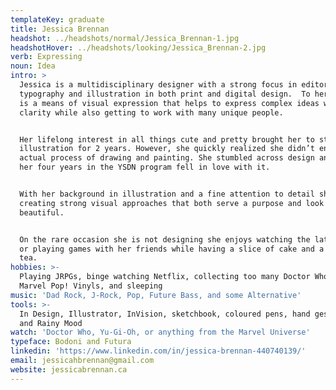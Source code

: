 ```yaml
---
templateKey: graduate
title: Jessica Brennan
headshot: ../headshots/normal/Jessica_Brennan-1.jpg
headshotHover: ../headshots/looking/Jessica_Brennan-2.jpg
verb: Expressing
noun: Idea
intro: >
  Jessica is a multidisciplinary designer with a strong focus in editorial,
  typography and illustration in both print and digital design.  To her, design
  is a means of visual expression that helps to express complex ideas with
  clarity while also getting to work with many unique people.


  Her lifelong interest in all things cute and pretty brought her to study
  illustration for 2 years. However, she quickly realized she didn’t enjoy the
  actual process of drawing and painting. She stumbled across design and through
  her four years in the YSDN program fell in love with it. 


  With her background in illustration and a fine attention to detail she enjoys
  creating strong visual approaches that both serve a purpose and look
  beautiful.


  On the rare occasion she is not designing she enjoys watching the latest anime
  or playing games with her friends while having a slice of cake and a cup of
  tea. 
hobbies: >-
  Playing JRPGs, binge watching Netflix, collecting too many Doctor Who and
  Marvel Pop! Vinyls, and sleeping 
music: 'Dad Rock, J-Rock, Pop, Future Bass, and some Alternative'
tools: >-
  In Design, Illustrator, InVision, sketchbook, coloured pens, hand gestures,
  and Rainy Mood
watch: 'Doctor Who, Yu-Gi-Oh, or anything from the Marvel Universe'
typeface: Bodoni and Futura
linkedin: 'https://www.linkedin.com/in/jessica-brennan-440740139/'
email: jessicahbrennan@gmail.com
website: jessicabrennan.ca
---
```


